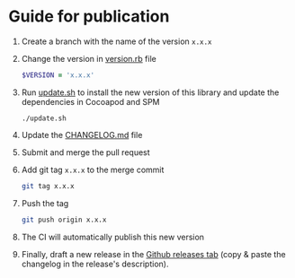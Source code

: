 # Guide for publication

1. Create a branch with the name of the version `x.x.x`

2. Change the version in [version.rb](version.rb) file
    ```ruby
    $VERSION = 'x.x.x'
    ```
3. Run [update.sh](update.sh) to install the new version of this library and update the dependencies in Cocoapod and SPM
    ```shell
    ./update.sh
    ```

4. Update the [CHANGELOG.md](CHANGELOG.md) file

5. Submit and merge the pull request

6. Add git tag `x.x.x` to the merge commit
    ```sh
    git tag x.x.x
    ```

7. Push the tag
    ```sh
    git push origin x.x.x
    ```

8. The CI will automatically publish this new version

9. Finally, draft a new release in the [Github releases tab](https://github.com/ReachFive/reachfive-ios-future/releases) (copy & paste the changelog in the release's description).
